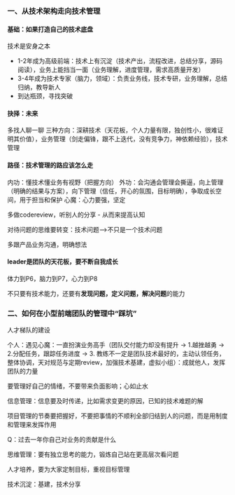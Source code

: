 ### 一、从技术架构走向技术管理

#### 基础：如果打造自己的技术底盘
技术是安身之本
- 1-2年成为高级前端：技术上有沉淀（技术产出，流程改进，总结分享，源码阅读），业务上能挡当一面（业务理解，进度管理，需求高质量开发）
- 3-4年成为技术专家（脑力，领域）：负责业务线，技术专研，业务理解，总结归纳，教导新人
- 到达瓶颈，寻找突破

#### 抉择：未来
多找人聊一聊
三种方向：深耕技术（天花板，个人力量有限，独创性小，很难证明其价值），业务管理（剑走偏锋，跟不上迭代，没有竞争力，神依赖经验），技术管理

#### 路径：技术管理的路应该怎么走
内功：懂技术懂业务有视野（把握方向）
外功：会沟通会管理会撕逼，向上管理（明确的结果与方案），向下管理（信任，开心的氛围，目标明确），争取成长空间，用于担当和保护
心魔：心力要强，坚定

多做codereview，听别人的分享 - 从而来提高认知

对待问题的思维要转变：技术问题-->不只是一个技术问题

多跟产品业务沟通，明确想法

#### leader是团队的天花板，要不断自我成长
体力到P6，脑力到P7，心力到P8

不只要有技术能力，还要有**发现问题，定义问题，解决问题**的能力

### 二、如何在小型前端团队的管理中“踩坑”

人才梯队的建设

个人：遇见心魔：一直扮演业务高手（团队交付能力却没有提升 -> 1.越挫越勇 -> 2.分配任务，跟踪任务进度 -> 3. 教练不一定是团队技术最好的，主动认领任务，整体协调，天对规范与定期review，加强技术基建，虚拟小组）：成就他人，发挥团队的力量

要管理好自己的情绪，不要带来负面影响；心如止水

信息管理：信息要及时传递，比如需求变更的原因，已知的技术难题的解

项目管理的节奏要把握好，不要把事情的不顺利全部归结到人的问题，而是用制度和管理来发挥作用

Q：过去一年你自己对业务的贡献是什么

思维管理：要有独立思考的能力，锻炼自己站在更高层次看问题

人才培养，要为大家定制目标，重视目标管理

技术沉淀：基建，技术分享
